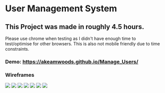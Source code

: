 # User Management System
## This Project was made in roughly 4.5 hours.
Please use chrome when testing as I didn't have enough time to test/optimise for other browsers. This is also not mobile friendly due to time constraints.

### Demo: https://akeamwoods.github.io/Manage_Users/
### Wireframes
<img src="https://i.imgur.com/dJRQZOp.png" />
<img src="https://i.imgur.com/Ahf38x6.png" />
<img src="https://i.imgur.com/hCS4s91.png" />
<img src="https://i.imgur.com/BQlWQ2v.png" />
<img src="https://i.imgur.com/22qcv9Z.png" />
<img src="https://i.imgur.com/5Lxp0Vy.png" />
<img src="https://i.imgur.com/nky7BXs.png" />
